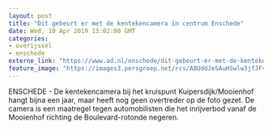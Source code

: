 ```yaml
---
layout: post
title: "Dit gebeurt er met de kentekencamera in centrum Enschede"
date: Wed, 10 Apr 2019 13:02:00 GMT
categories: 
- overijssel 
- enschede 
externe_link: "https://www.ad.nl/enschede/dit-gebeurt-er-met-de-kentekencamera-in-centrum-enschede~a30a0b31/"
feature_image: "https://images3.persgroep.net/rcs/A8UddJeSAuHSwlw3jfJFvwZFrr0/diocontent/123686569/_fitwidth/400/?appId=21791a8992982cd8da851550a453bd7f&quality=0.7"
---
```


ENSCHEDE - De kentekencamera bij het kruispunt Kuipersdijk/Mooienhof hangt bijna een jaar, maar heeft nog geen overtreder op de foto gezet. De camera is een maatregel tegen automobilisten die het inrijverbod vanaf de Mooienhof richting de Boulevard-rotonde negeren.
